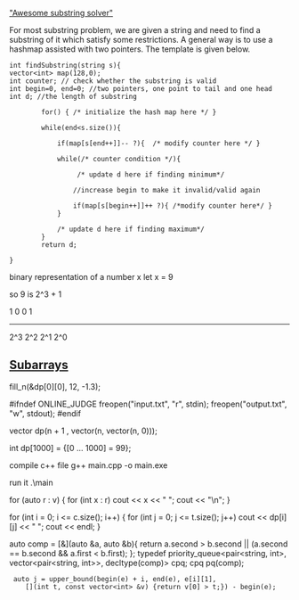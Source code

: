 ["Awesome substring solver"](https://leetcode.com/problems/minimum-window-substring/discuss/26808/here-is-a-10-line-template-that-can-solve-most-substring-problems)

For most substring problem, we are given a string and need to find a substring of it which satisfy some restrictions. A general way is to use a hashmap assisted with two pointers. The template is given below.

```
int findSubstring(string s){
vector<int> map(128,0);
int counter; // check whether the substring is valid
int begin=0, end=0; //two pointers, one point to tail and one head
int d; //the length of substring

        for() { /* initialize the hash map here */ }

        while(end<s.size()){

            if(map[s[end++]]-- ?){  /* modify counter here */ }

            while(/* counter condition */){

                 /* update d here if finding minimum*/

                //increase begin to make it invalid/valid again

                if(map[s[begin++]]++ ?){ /*modify counter here*/ }
            }

            /* update d here if finding maximum*/
        }
        return d;

}
```

<!-- @ Important note related to bitwise -->

binary representation of a number x
let x = 9

so 9 is 2^3 + 1

1 0 0 1

---

2^3 2^2 2^1 2^0

## [Subarrays](https://leetcode.com/problems/sum-of-subarray-minimums/solutions/178876/stack-solution-with-very-detailed-explanation-step-by-step/)

<!-- Fill a double type array method -->
fill_n(&dp[0][0], 12, -1.3);


<!-- Input output Method -->
#ifndef ONLINE_JUDGE
freopen("input.txt", "r", stdin);
freopen("output.txt", "w", stdout);
#endif

<!-- new syntax for 3d, 2d vec -->

vector dp(n + 1 , vector(n, vector<int>(n, 0)));

<!-- intialize all value with 99, it's a gnu function -->

int dp[1000] = {[0 ... 1000] = 99};

compile c++ file
g++ main.cpp -o main.exe

run it
.\main

for (auto r : v)
{
for (int x : r)
cout << x << " ";
cout << "\n";
}


for (int i = 0; i <= c.size(); i++)
{
    for (int j = 0; j <= t.size(); j++)
        cout << dp[i][j] << " ";
    cout << endl;
}

auto comp = [&](auto &a, auto &b){
    return a.second > b.second || (a.second == b.second && a.first < b.first);
};
typedef priority_queue<pair<string, int>, vector<pair<string, int>>, decltype(comp)> cpq;
cpq pq(comp);



<!-- upper_bound in 2d array -->

     auto j = upper_bound(begin(e) + i, end(e), e[i][1], 
        [](int t, const vector<int> &v) {return v[0] > t;}) - begin(e);